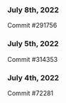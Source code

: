 ### July 8th, 2022

Commit #291756

### July 5th, 2022

Commit #314353


### July 4th, 2022

Commit #72281
